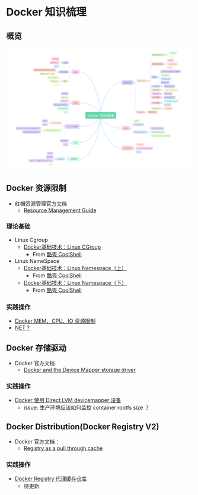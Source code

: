 # Docker 知识梳理

## 概览

![Docker Overview](images/Overview.png)

## Docker 资源限制

* 红帽资源管理官方文档
    * [Resource Management Guide](https://access.redhat.com/documentation/en-US/Red_Hat_Enterprise_Linux/7/html/Resource_Management_Guide/index.html)

### 理论基础

* Linux Cgroup
    * [Docker基础技术：Linux CGroup](http://coolshell.cn/articles/17049.html)
        * From [酷壳 CoolShell](http://coolshell.cn)
* Linux NameSpace
    * [Docker基础技术：Linux Namespace（上）](http://coolshell.cn/articles/17010.html)
        * From [酷壳 CoolShell](http://coolshell.cn)
    * [Docker基础技术：Linux Namespace（下）](http://coolshell.cn/articles/17029.html)
        * From [酷壳 CoolShell](http://coolshell.cn)

### 实践操作

* [Docker MEM、CPU、IO 资源限制](resource-limit.md)
* [NET ?]()

## Docker 存储驱动

* Docker 官方文档
    * [Docker and the Device Mapper storage driver](https://docs.docker.com/engine/userguide/storagedriver/device-mapper-driver/)

### 实践操作

* [Docker 使用 Direct LVM devicemapper 设备](direct-lvm-devicemapper.md)
    * issue: 生产环境应该如何监控 container rootfs size ？

## Docker Distribution(Docker Registry V2)

* Docker 官方文档：
    * [Registry as a pull through cache](https://github.com/docker/distribution/blob/master/docs/mirror.md)

### 实践操作

* [Docker Registry 代理缓存仓库]()
    * 待更新
